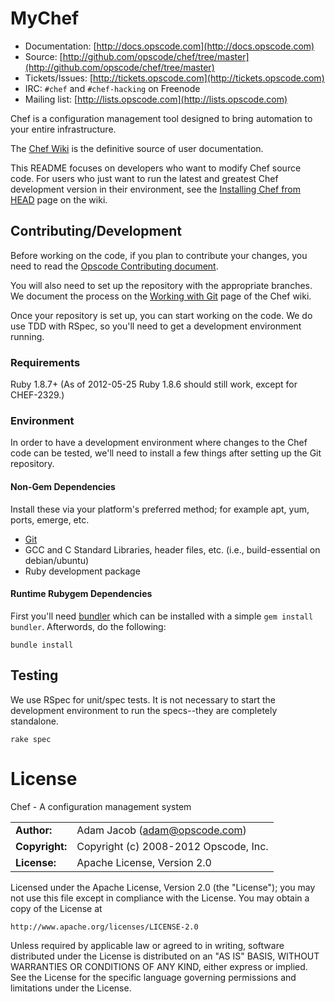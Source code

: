 # MyChef

* Documentation: [http://docs.opscode.com](http://docs.opscode.com)
* Source: [http://github.com/opscode/chef/tree/master](http://github.com/opscode/chef/tree/master)
* Tickets/Issues: [http://tickets.opscode.com](http://tickets.opscode.com)
* IRC: `#chef` and `#chef-hacking` on Freenode
* Mailing list: [http://lists.opscode.com](http://lists.opscode.com)

Chef is a configuration management tool designed to bring automation to your
entire infrastructure.

The [Chef Wiki](http://wiki.opscode.com/display/chef/Home) is the definitive
source of user documentation.

This README focuses on developers who want to modify Chef source code. For
users who just want to run the latest and greatest Chef development version in
their environment, see the
[Installing Chef from HEAD](http://wiki.opscode.com/display/chef/Installing+Chef+from+HEAD)
page on the wiki.

## Contributing/Development

Before working on the code, if you plan to contribute your changes, you need to
read the
[Opscode Contributing document](http://wiki.opscode.com/display/chef/How+to+Contribute).

You will also need to set up the repository with the appropriate branches. We
document the process on the
[Working with Git](http://wiki.opscode.com/display/chef/Working+with+git) page
of the Chef wiki.

Once your repository is set up, you can start working on the code. We do use
TDD with RSpec, so you'll need to get a development environment running.

### Requirements

Ruby 1.8.7+ (As of 2012-05-25 Ruby 1.8.6 should still work, except for CHEF-2329.)

### Environment

In order to have a development environment where changes to the Chef code can
be tested, we'll need to install a few things after setting up the Git
repository.

#### Non-Gem Dependencies

Install these via your platform's preferred method; for example apt, yum,
ports, emerge, etc.

* [Git](http://git-scm.com/)
* GCC and C Standard Libraries, header files, etc. (i.e., build-essential on
debian/ubuntu)
* Ruby development package

#### Runtime Rubygem Dependencies

First you'll need [bundler](http://github.com/carlhuda/bundler) which can
be installed with a simple `gem install bundler`. Afterwords, do the following:

    bundle install

## Testing

We use RSpec for unit/spec tests. It is not necessary to start the development
environment to run the specs--they are completely standalone.

    rake spec

# License

Chef - A configuration management system

|                      |                                          |
|:---------------------|:-----------------------------------------|
| **Author:**          | Adam Jacob (<adam@opscode.com>)
| **Copyright:**       | Copyright (c) 2008-2012 Opscode, Inc.
| **License:**         | Apache License, Version 2.0

Licensed under the Apache License, Version 2.0 (the "License");
you may not use this file except in compliance with the License.
You may obtain a copy of the License at

    http://www.apache.org/licenses/LICENSE-2.0

Unless required by applicable law or agreed to in writing, software
distributed under the License is distributed on an "AS IS" BASIS,
WITHOUT WARRANTIES OR CONDITIONS OF ANY KIND, either express or implied.
See the License for the specific language governing permissions and
limitations under the License.
